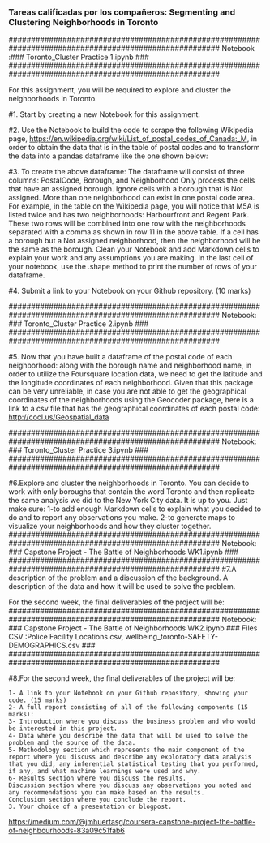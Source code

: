 ### Tareas calificadas por los compañeros: Segmenting and Clustering Neighborhoods in Toronto

#######################################################################################################
Notebook :### Toronto_Cluster Practice 1.ipynb                                                      ###
#######################################################################################################

For this assignment, you will be required to explore and cluster the neighborhoods in Toronto.

#1. Start by creating a new Notebook for this assignment.

#2. Use the Notebook to build the code to scrape the following Wikipedia page, https://en.wikipedia.org/wiki/List_of_postal_codes_of_Canada:_M, in order to obtain the data that is in the table of postal codes and to transform the data into a pandas dataframe like the one shown below:

#3. To create the above dataframe:
		The dataframe will consist of three columns: PostalCode, Borough, and Neighborhood
		Only process the cells that have an assigned borough. Ignore cells with a borough that is Not assigned.
		More than one neighborhood can exist in one postal code area. For example, in the table on the Wikipedia page, you will notice that M5A is listed twice and has two neighborhoods: Harbourfront and Regent Park. These two rows will be combined into one row with the neighborhoods separated with a comma as shown in row 11 in the above table.
		If a cell has a borough but a Not assigned neighborhood, then the neighborhood will be the same as the borough.
		Clean your Notebook and add Markdown cells to explain your work and any assumptions you are making.
		In the last cell of your notebook, use the .shape method to print the number of rows of your dataframe.
		
#4. Submit a link to your Notebook on your Github repository. (10 marks)

#######################################################################################################
Notebook: ### Toronto_Cluster Practice 2.ipynb                                                      ###
#######################################################################################################

#5. Now that you have built a dataframe of the postal code of each neighborhood:
		along with the borough name and neighborhood name, in order to utilize the Foursquare location data, we need to 
		get the latitude and the longitude coordinates of each neighborhood. Given that this package can be very unreliable, 
		in case you are not able to get the geographical coordinates of the neighborhoods using the Geocoder package, here 
		is a link to a csv file that has the geographical coordinates of each postal code: http://cocl.us/Geospatial_data

#######################################################################################################
Notebook: ### Toronto_Cluster Practice 3.ipynb                                                      ###
#######################################################################################################

#6.Explore and cluster the neighborhoods in Toronto. You can decide to work with only boroughs that contain the word Toronto and then replicate the same analysis we did to the New York City data. It is up to you.
	Just make sure:
		1-to add enough Markdown cells to explain what you decided to do and to report any observations you make.
		2-to generate maps to visualize your neighborhoods and how they cluster together.
#######################################################################################################
Notebook: ### Capstone Project - The Battle of Neighborhoods WK1.ipynb                              ###
#######################################################################################################
#7.A description of the problem and a discussion of the background. 
   A description of the data and how it will be used to solve the problem.

For the second week, the final deliverables of the project will be:
#######################################################################################################
Notebook: ### Capstone Project - The Battle of Neighborhoods WK2.ipynb                              ###
Files CSV :Police Facility Locations.csv, wellbeing_toronto-SAFETY-DEMOGRAPHICS.csv                 ###
#######################################################################################################

#8.For the second week, the final deliverables of the project will be:

	1- A link to your Notebook on your Github repository, showing your code. (15 marks)
	2- A full report consisting of all of the following components (15 marks):
	3- Introduction where you discuss the business problem and who would be interested in this project.
	4- Data where you describe the data that will be used to solve the problem and the source of the data.
	5- Methodology section which represents the main component of the report where you discuss and describe any exploratory data analysis that you did, any inferential statistical testing that you performed, if any, and what machine learnings were used and why.
	6- Results section where you discuss the results.
	Discussion section where you discuss any observations you noted and any recommendations you can make based on the results.
	Conclusion section where you conclude the report.
	3. Your choice of a presentation or blogpost.
https://medium.com/@jmhuertasg/coursera-capstone-project-the-battle-of-neighbourhoods-83a09c51fab6
